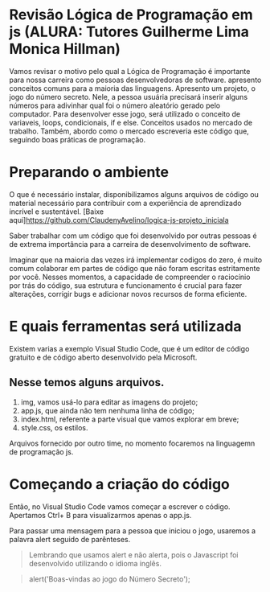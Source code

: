 
# Revisão Lógica de Programação em js (ALURA: Tutores Guilherme Lima Monica Hillman)

Vamos revisar o motivo pelo qual a Lógica de Programação é importante para nossa carreira como pessoas desenvolvedoras de software. apresento conceitos comuns para a maioria das linguagens.
Apresento um projeto, o jogo do número secreto. Nele, a pessoa usuária precisará inserir alguns números para adivinhar qual foi o número aleatório gerado pelo computador.
Para desenvolver esse jogo, será utilizado o conceito de variaveis, loops, condicionais, if e else. Conceitos usados no mercado de trabalho.
Também, abordo como o mercado escreveria este código que, seguindo boas práticas de programação.

# Preparando o ambiente

O que é necessário instalar, disponibilizamos alguns arquivos de código ou material necessário para contribuir com a experiência de aprendizado incrível e sustentável.
[Baixe aqui]<https://github.com/ClaudenyAvelino/logica-js-projeto_iniciala>

Saber trabalhar com um código que foi desenvolvido por outras pessoas é de extrema importância para a carreira de desenvolvimento de software.

Imaginar que na maioria das vezes irá implementar codigos do zero, é muito comum colaborar em partes de código que não foram escritas estritamente por você. Nesses momentos, a capacidade de compreender o raciocínio por trás do código, sua estrutura e funcionamento é crucial para fazer alterações, corrigir bugs e adicionar novos recursos de forma eficiente.

# E quais ferramentas será utilizada

Existem varias a exemplo Visual Studio Code, que é um editor de código gratuito e de código aberto desenvolvido pela Microsoft.

## Nesse temos alguns arquivos.

1. img, vamos usá-lo para editar as imagens do projeto;
2. app.js, que ainda não tem nenhuma linha de código;
3. index.html, referente a parte visual que vamos explorar em breve;
4. style.css, os estilos.

Arquivos fornecido por outro time, no momento focaremos na linguagemn de programação js.

# Começando a criação do código

Então, no Visual Studio Code vamos começar a escrever o código. Apertamos Ctrl+ B para visualizarmos apenas o app.js.

Para passar uma mensagem para a pessoa que iniciou o jogo, usaremos a palavra alert seguido de parênteses.

>Lembrando que usamos alert e não alerta, pois o Javascript foi desenvolvido utilizando o idioma inglês.

>alert('Boas-vindas ao jogo do Número Secreto');

